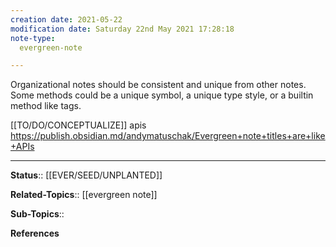 ```yaml
---
creation date: 2021-05-22
modification date: Saturday 22nd May 2021 17:28:18
note-type: 
  evergreen-note

---
```


Organizational notes should be consistent and unique from other notes. Some methods could be a unique symbol, a unique type style, or a builtin method like tags. 

[[TO/DO/CONCEPTUALIZE]] apis https://publish.obsidian.md/andymatuschak/Evergreen+note+titles+are+like+APIs

---

**Status**:: [[EVER/SEED/UNPLANTED]] 

**Related-Topics**:: [[evergreen note]]
	
**Sub-Topics**::
	
**References**